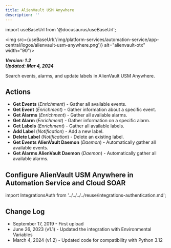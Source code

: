 ```yaml
---
title: AlienVault USM Anywhere
description: ''
---
```


import useBaseUrl from '@docusaurus/useBaseUrl';

<img src={useBaseUrl('/img/platform-services/automation-service/app-central/logos/alienvault-usm-anywhere.png')} alt="alienvault-otx" width="90"/>

***Version: 1.2  
Updated: Mar 4, 2024***

Search events, alarms, and update labels in AlienVault USM Anywhere.

## Actions

* **Get Events** (*Enrichment*) - Gather all available events.
* **Get Event** (*Enrichment*) - Gather information about a specific event.
* **Get Alarms** (*Enrichment*) - Gather all available alarms.
* **Get Alarm** (*Enrichment*) - Gather information on a specific alarm.
* **Get Labels** (*Enrichment*) - Gather all available labels.
* **Add Label** (*Notification*) - Add a new label.
* **Delete Label** (*Notification*) - Delete an existing label.
* **Get Events AlienVault Daemon** (*Daemon*) - Automatically gather all available events.
* **Get Alarms AlienVault Daemon** (*Daemon*) - Automatically gather all available alarms.

## Configure AlienVault USM Anywhere in Automation Service and Cloud SOAR

import IntegrationsAuth from '../../../../reuse/integrations-authentication.md';

<IntegrationsAuth/>

## Change Log

* September 17, 2019 - First upload
* June 26, 2023 (v1.1) - Updated the integration with Environmental Variables
* March 4, 2024 (v1.2) - Updated code for compatibility with Python 3.12
